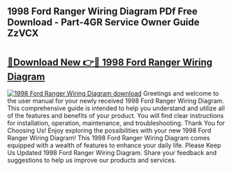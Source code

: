 ## 1998 Ford Ranger Wiring Diagram PDf Free Download - Part-4GR Service Owner Guide ZzVCX

# <h2><a href="http://dfs5ufz.blite.top/?on=1998+Ford+Ranger+Wiring+Diagram">🔗Download New 👉🔴 1998 Ford Ranger Wiring Diagram</a></h2>

[![1998 Ford Ranger Wiring Diagram download](https://i.imgur.com/lujVjoI.png)](http://dfs5ufz.blite.top/?on=1998+Ford+Ranger+Wiring+Diagram)
Greetings and welcome to the user manual for your newly received 1998 Ford Ranger Wiring Diagram. This comprehensive guide is intended to help you understand and utilize all of the features and benefits of your product. You will find clear instructions for installation, operation, maintenance, and troubleshooting. Thank You for Choosing Us! Enjoy exploring the possibilities with your new 1998 Ford Ranger Wiring Diagram! This 1998 Ford Ranger Wiring Diagram comes equipped with a wealth of features to enhance your daily life. Please Keep Us Updated 1998 Ford Ranger Wiring Diagram. Share your feedback and suggestions to help us improve our products and services.
